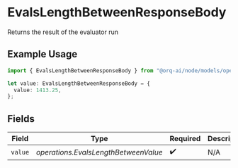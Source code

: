 # EvalsLengthBetweenResponseBody

Returns the result of the evaluator run

## Example Usage

```typescript
import { EvalsLengthBetweenResponseBody } from "@orq-ai/node/models/operations";

let value: EvalsLengthBetweenResponseBody = {
  value: 1413.25,
};
```

## Fields

| Field                                | Type                                 | Required                             | Description                          |
| ------------------------------------ | ------------------------------------ | ------------------------------------ | ------------------------------------ |
| `value`                              | *operations.EvalsLengthBetweenValue* | :heavy_check_mark:                   | N/A                                  |